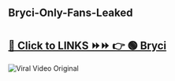 
 ## Bryci-Only-Fans-Leaked

# <h2><a href="https://clipsfans.com/Bryci&ref=git">🔗 Click to LINKS ⏩⏩ 👉 🟢 Bryci </a></h2>

<a href="https://clipsfans.com/Bryci&ref=git" rel="nofollow" data-target="animated-image.originalLink"><img src="https://i.ibb.co.com/xMMVF88/686577567.gif" alt="Viral Video Original" style="max-width: 100%; display: inline-block;" data-target="animated-image.originalImage"></a>
